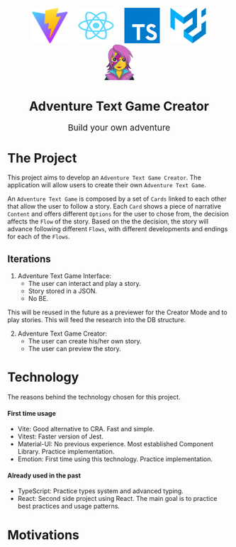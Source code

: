 <p align="center">
  <img src="./public/vite.svg" alt="Vite logo" height="80" width="80" style='margin-right: 10px; margin-left: 10px'>
  <img src="./public/react.svg" alt="React logo" height="80" width="80" style='margin-right: 10px; margin-left: 10px'>
  <img src="./public/typescript.svg" alt="TS logo" height="80" width="80" style='margin-right: 10px; margin-left: 10px'>
  <img src="./public/material-ui.svg" alt="Material UI logo" height="80" width="80" style='margin-right: 10px; margin-left: 10px'>
  <img src="./public/emotion.png" alt="Emotion logo" height="80" width="80" style='margin-right: 10px; margin-left: 10px'>
  <h1 align="center">Adventure Text Game Creator</h1>
</p>
<p align="center" style="font-size: 1.2rem;">Build your own adventure</p>

# The Project

This project aims to develop an `Adventure Text Game Creator`. The application will allow users to create their own `Adventure Text Game`.

An `Adventure Text Game` is composed by a set of `Cards` linked to each other that allow the user to follow a story. Each `Card` shows a piece of narrative `Content` and offers different `Options` for the user to chose from, the decision affects the `Flow` of the story. Based on the the decision, the story will advance following different `Flows`, with different developments and endings for each of the `Flows`.

## Iterations

1. Adventure Text Game Interface:
   - The user can interact and play a story.
   - Story stored in a JSON.
   - No BE.

This will be reused in the future as a previewer for the Creator Mode and to play stories. This will feed the research into the DB structure.

2. Adventure Text Game Creator:
   - The user can create his/her own story.
   - The user can preview the story.

# Technology

The reasons behind the technology chosen for this project.

#### First time usage

- Vite: Good alternative to CRA. Fast and simple.
- Vitest: Faster version of Jest.
- Material-UI: No previous experience. Most established Component Library. Practice implementation.
- Emotion: First time using this technology. Practice implementation.

#### Already used in the past

- TypeScript: Practice types system and advanced typing.
- React: Second side project using React. The main goal is to practice best practices and usage patterns.

# Motivations
